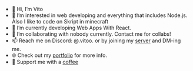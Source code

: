 - 👋 Hi, I’m Vito
- 👀 I’m interested in web developing and everything that includes Node.js. Also I like to code on Skript in minecraft
- 🌱 I’m currently developing Web Apps With React.
- 💞️ I’m collaborating with nobody currently. Contact me for collabs!
- 📫 Reach me on Discord: @.vitoo. or by joining my [server](https://www.discord.gg/KZngCUaPhJ) and DM-ing me.
- 🌐 Check out my [portfolio](https://gttmone.vercel.app/) for more info.
- 🤝 Support me with a [coffee](https://ko-fi.com/vito_gos)

<!---
GttMone/GttMone is a ✨ special ✨ repository because its `README.md` (this file) appears on your GitHub profile.
You can click the Preview link to take a look at your changes.
--->
